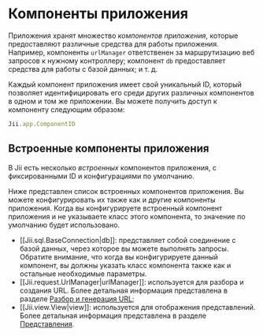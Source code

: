 Компоненты приложения
============

Приложения хранят множество *компонентов приложения*, которые предоставляют различные средства для работы приложения.
Например, компоненты `urlManager` ответственен за маршрутизацию веб запросов к нужному контроллеру;
компонент `db` предоставляет средства для работы с базой данных; и т. д.

Каждый компонент приложения имеет свой уникальный ID, который позволяет идентифицировать его среди других различных
компонентов в одном и том же приложении. Вы можете получить доступ к компоненту следующим образом:

```js
Jii.app.ComponentID
```

## Встроенные компоненты приложения

В Jii есть несколько *встроенных* компонентов приложения, с фиксированными ID и конфигурациями по умолчанию.

Ниже представлен список встроенных компонентов приложения. Вы можете конфигурировать их также как и другие компоненты
приложения. Когда вы конфигурируете встроенный компонент приложения и не указываете класс этого компонента, то значение
по умолчанию будет использовано.

* [[Jii.sql.BaseConnection|db]]: представляет собой соединение с базой данных, через которое вы можете выполнять запросы.
  Обратите внимание, что когда вы конфигурируете данный компонент, вы должны указать класс компонента также как и остальные
  необходимые параметры.
* [[Jii.request.UrlManager|urlManager]]: используется для разбора и создания URL.
  Более детальная информация представлена в разделе [Разбор и генерация URL](runtime-url-handling);
* [[Jii.view.View|view]]: используется для отображения представлений.
  Более детальная информация представлена в разделе [Представления](structure-views).
